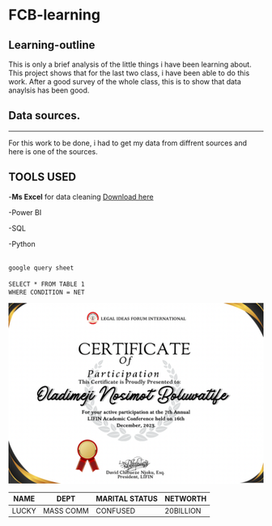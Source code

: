 # **FCB-learning**

## **Learning-outline**

This is only a brief analysis of the little things i have been learning about. This project shows that for the last two class, i have been able to do this work. After a good survey of the whole class, this is to show that data anaylsis has been good.

## Data sources. 
---

For this work to be done, i had to get my data from diffrent sources and here is one of the sources. 

## TOOLS USED

-**Ms Excel** for data cleaning [Download here](https://microsoft.com)

-Power BI

-SQL

-Python

```

google query sheet

SELECT * FROM TABLE 1
WHERE CONDITION = NET

```

![](May28.png)


|NAME |DEPT |MARITAL STATUS |NETWORTH|
|----- |----- |-------------|--------|
|LUCKY |MASS COMM |CONFUSED |20BILLION |
